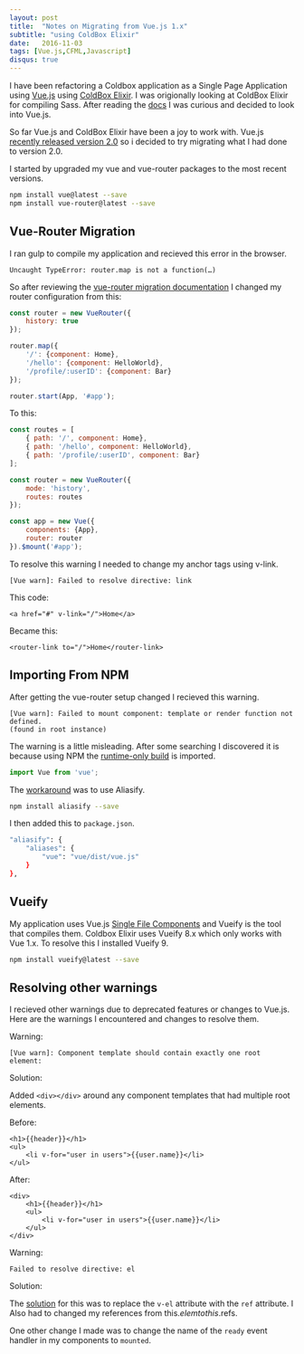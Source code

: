 ```yaml
---
layout: post
title:  "Notes on Migrating from Vue.js 1.x"
subtitle: "using ColdBox Elixir"
date:   2016-11-03
tags: [Vue.js,CFML,Javascript]
disqus: true
---
```


I have been refactoring a Coldbox application as a Single Page Application using [Vue.js](http://vuejs.org/) using [ColdBox Elixir](https://www.ortussolutions.com/blog/introducing-coldbox-elixir-ui-asset-manager). I was origionally looking at ColdBox Elixir for compiling Sass. After reading the [docs](https://coldbox-elixir.ortusbooks.com/installation.html) I was curious and decided to look into Vue.js.

So far Vue.js and ColdBox Elixir have been a joy to work with. Vue.js [recently released version 2.0](https://medium.com/the-vue-point/vue-2-0-is-here-ef1f26acf4b8#.44y3tnyv4) so i decided to try migrating what I had done to version 2.0.  

I started by upgraded my vue and vue-router packages to the most recent versions.

```bash
npm install vue@latest --save
npm install vue-router@latest --save
```

## Vue-Router Migration

I ran gulp to compile my application and recieved this error in the browser. 

```
Uncaught TypeError: router.map is not a function(…)
```
So after reviewing the [vue-router migration documentation](http://vuejs.org/guide/migration-vue-router.html) I changed my router configuration from this:

```javascript
const router = new VueRouter({
	history: true
});

router.map({
	'/': {component: Home},
	'/hello': {component: HelloWorld},
	'/profile/:userID': {component: Bar}
});

router.start(App, '#app');
```

To this:

```javascript
const routes = [
	{ path: '/', component: Home},
	{ path: '/hello', component: HelloWorld},
	{ path: '/profile/:userID', component: Bar}
];

const router = new VueRouter({
	mode: 'history',
  	routes: routes
});

const app = new Vue({
	components: {App},
  	router: router
}).$mount('#app');
```

To resolve this warning I needed to change my anchor tags using v-link.

`[Vue warn]: Failed to resolve directive: link`

This code:

```markup
<a href="#" v-link="/">Home</a>
```

Became this:

```markup
<router-link to="/">Home</router-link>
```

## Importing From NPM

After getting the vue-router setup changed I recieved this warning. 

```
[Vue warn]: Failed to mount component: template or render function not defined. 
(found in root instance)
```

The warning is a little misleading. After some searching I discovered it is because using NPM the [runtime-only build](http://vuejs.org/guide/installation.html#Standalone-vs-Runtime-only-Build) is imported.

```javascript
import Vue from 'vue';
```

The [workaround](http://vuejs.org/guide/installation.html#Standalone-vs-Runtime-only-Build) was to use Aliasify.

```bash
npm install aliasify --save
```

I then added this to `package.json`.

```bash
"aliasify": {
    "aliases": {
        "vue": "vue/dist/vue.js"
    }
},
```

## Vueify

My application uses Vue.js [Single File Components](http://vuejs.org/guide/single-file-components.html) and Vueify is the tool that compiles them. Coldbox Elixir uses Vueify 8.x which only works with Vue 1.x. To resolve this I installed Vueify 9.

```bash
npm install vueify@latest --save
```

## Resolving other warnings

I recieved other warnings due to deprecated features or changes to Vue.js. Here are the warnings I encountered and changes to resolve them.

Warning: 

`[Vue warn]: Component template should contain exactly one root element:`

Solution:

Added `<div></div>` around any component templates that had multiple root elements.

Before: 

```markup
<h1>{{header}}</h1>
<ul>
	<li v-for="user in users">{{user.name}}</li>
</ul>
```

After: 

```markup
<div>
	<h1>{{header}}</h1>
	<ul>
		<li v-for="user in users">{{user.name}}</li>
	</ul>
</div>
```

Warning:

`Failed to resolve directive: el `

Solution:

The [solution](http://vuejs.org/guide/migration.html#v-el-and-v-ref-replaced) for this was to replace the `v-el` attribute with the `ref` attribute. I Also had to changed my references from this.$elem to this.$refs.

One other change I made was to change the name of the `ready` event handler in my components to `mounted`.
